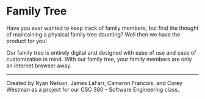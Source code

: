 # Family Tree
Have you ever wanted to keep track of family members, but find the thought
of maintaining a physical family tree daunting? Well then we have the product
for you!

Our family tree is entirely digital and designed with ease of use and ease
of customization in mind. With our family tree, your family members are only
an internet browser away.

---

Created by Ryan Nelson, James LaFarr, Cameron Francois, and Corey Westman
as a project for our CSC 380 - Software Engineering class.
